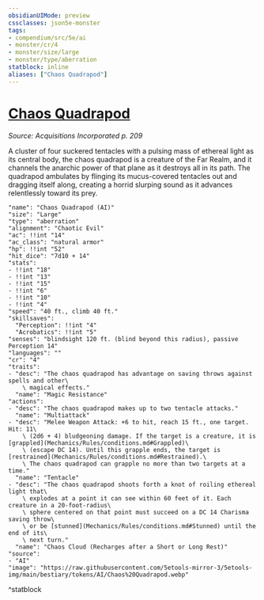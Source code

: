 ```yaml
---
obsidianUIMode: preview
cssclasses: json5e-monster
tags:
- compendium/src/5e/ai
- monster/cr/4
- monster/size/large
- monster/type/aberration
statblock: inline
aliases: ["Chaos Quadrapod"]
---
```

# [Chaos Quadrapod](Mechanics\bestiary\aberration/chaos-quadrapod-ai.md)
*Source: Acquisitions Incorporated p. 209*  

A cluster of four suckered tentacles with a pulsing mass of ethereal light as its central body, the chaos quadrapod is a creature of the Far Realm, and it channels the anarchic power of that plane as it destroys all in its path. The quadrapod ambulates by flinging its mucus-covered tentacles out and dragging itself along, creating a horrid slurping sound as it advances relentlessly toward its prey.

```statblock
"name": "Chaos Quadrapod (AI)"
"size": "Large"
"type": "aberration"
"alignment": "Chaotic Evil"
"ac": !!int "14"
"ac_class": "natural armor"
"hp": !!int "52"
"hit_dice": "7d10 + 14"
"stats":
- !!int "18"
- !!int "13"
- !!int "15"
- !!int "6"
- !!int "10"
- !!int "4"
"speed": "40 ft., climb 40 ft."
"skillsaves":
  "Perception": !!int "4"
  "Acrobatics": !!int "5"
"senses": "blindsight 120 ft. (blind beyond this radius), passive Perception 14"
"languages": ""
"cr": "4"
"traits":
- "desc": "The chaos quadrapod has advantage on saving throws against spells and other\
    \ magical effects."
  "name": "Magic Resistance"
"actions":
- "desc": "The chaos quadrapod makes up to two tentacle attacks."
  "name": "Multiattack"
- "desc": "Melee Weapon Attack: +6 to hit, reach 15 ft., one target. Hit: 11\
    \ (2d6 + 4) bludgeoning damage. If the target is a creature, it is [grappled](Mechanics/Rules/conditions.md#Grappled)\
    \ (escape DC 14). Until this grapple ends, the target is [restrained](Mechanics/Rules/conditions.md#Restrained).\
    \ The chaos quadrapod can grapple no more than two targets at a time."
  "name": "Tentacle"
- "desc": "The chaos quadrapod shoots forth a knot of roiling ethereal light that\
    \ explodes at a point it can see within 60 feet of it. Each creature in a 20-foot-radius\
    \ sphere centered on that point must succeed on a DC 14 Charisma saving throw\
    \ or be [stunned](Mechanics/Rules/conditions.md#Stunned) until the end of its\
    \ next turn."
  "name": "Chaos Cloud (Recharges after a Short or Long Rest)"
"source":
- "AI"
"image": "https://raw.githubusercontent.com/5etools-mirror-3/5etools-img/main/bestiary/tokens/AI/Chaos%20Quadrapod.webp"
```
^statblock